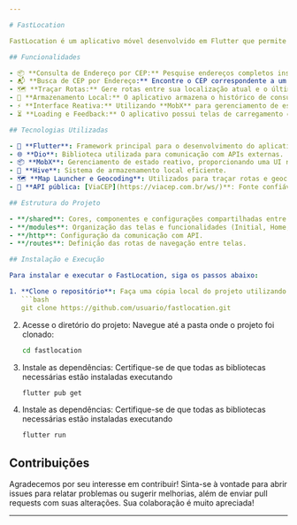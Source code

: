 ```yaml
---

# FastLocation 

FastLocation é um aplicativo móvel desenvolvido em Flutter que permite realizar consultas de endereços a partir de um CEP, além de buscar CEPs com base em endereços completos ou parciais. O aplicativo foi projetado para a empresa **FastDelivery**, que busca otimizar suas entregas, facilitando a consulta rápida de endereços e reduzindo atrasos causados por informações incorretas.

## Funcionalidades

- 📦 **Consulta de Endereço por CEP:** Pesquise endereços completos inserindo um CEP. Por exemplo, ao digitar `01001-000`, você receberá "Praça da Sé, São Paulo, SP".
- 📬 **Busca de CEP por Endereço:** Encontre o CEP correspondente a um endereço parcial ou completo. Exemplo: ao inserir "Avenida Paulista, São Paulo", o aplicativo retornará o(s) CEP(s) associado(s).
- 🗺️ **Traçar Rotas:** Gere rotas entre sua localização atual e o último endereço consultado. Se você consultou um endereço em "Rua XV de Novembro", pode traçar uma rota até lá facilmente.
- 💾 **Armazenamento Local:** O aplicativo armazena o histórico de consultas de endereços para acessos futuros, permitindo que você veja suas buscas anteriores.
- ⚡ **Interface Reativa:** Utilizando **MobX** para gerenciamento de estado, o aplicativo oferece uma experiência fluida e responsiva.
- ⏳ **Loading e Feedback:** O aplicativo possui telas de carregamento e mensagens amigáveis que informam o usuário quando não há resultados disponíveis.

## Tecnologias Utilizadas

- 🚀 **Flutter**: Framework principal para o desenvolvimento do aplicativo.
- 🌐 **Dio**: Biblioteca utilizada para comunicação com APIs externas.
- 📦 **MobX**: Gerenciamento de estado reativo, proporcionando uma UI responsiva.
- 💾 **Hive**: Sistema de armazenamento local eficiente.
- 🗺️ **Map Launcher e Geocoding**: Utilizados para traçar rotas e geocodificação de endereços.
- 🔗 **API pública: [ViaCEP](https://viacep.com.br/ws/)**: Fonte confiável para consulta de endereços e CEPs.

## Estrutura do Projeto

- **/shared**: Cores, componentes e configurações compartilhadas entre módulos.
- **/modules**: Organização das telas e funcionalidades (Initial, Home, History).
- **/http**: Configuração da comunicação com API.
- **/routes**: Definição das rotas de navegação entre telas.

## Instalação e Execução

Para instalar e executar o FastLocation, siga os passos abaixo:

1. **Clone o repositório**: Faça uma cópia local do projeto utilizando o comando:
   ```bash
   git clone https://github.com/usuario/fastlocation.git
   ```
2. Acesse o diretório do projeto: Navegue até a pasta onde o projeto foi clonado:
   ```bash
   cd fastlocation
   ```
3. Instale as dependências: Certifique-se de que todas as bibliotecas necessárias estão instaladas executando
   ```bash
   flutter pub get
   ```
4. Instale as dependências: Certifique-se de que todas as bibliotecas necessárias estão instaladas executando
   ```bash
   flutter run
   ```

## Contribuições

Agradecemos por seu interesse em contribuir! Sinta-se à vontade para abrir issues para relatar problemas ou sugerir melhorias, além de enviar pull requests com suas alterações. Sua colaboração é muito apreciada!

---
```


